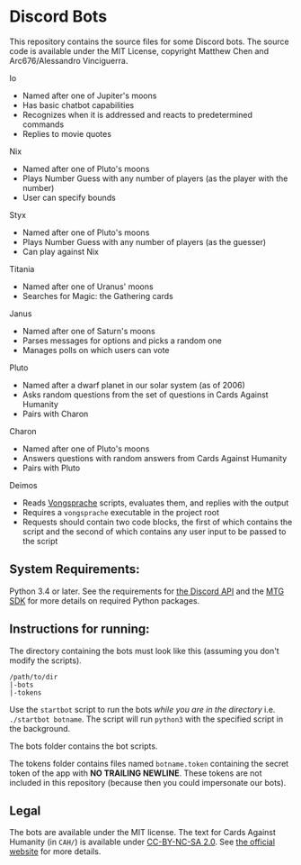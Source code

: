 # Discord Bots

This repository contains the source files for some Discord bots. The source code is available under the MIT License, copyright Matthew Chen and Arc676/Alessandro Vinciguerra.

Io
- Named after one of Jupiter's moons
- Has basic chatbot capabilities
- Recognizes when it is addressed and reacts to predetermined commands
- Replies to movie quotes

Nix
- Named after one of Pluto's moons
- Plays Number Guess with any number of players (as the player with the number)
- User can specify bounds

Styx
- Named after one of Pluto's moons
- Plays Number Guess with any number of players (as the guesser)
- Can play against Nix

Titania
- Named after one of Uranus' moons
- Searches for Magic: the Gathering cards 

Janus
- Named after one of Saturn's moons
- Parses messages for options and picks a random one
- Manages polls on which users can vote

Pluto
- Named after a dwarf planet in our solar system (as of 2006)
- Asks random questions from the set of questions in Cards Against Humanity
- Pairs with Charon

Charon
- Named after one of Pluto's moons
- Answers questions with random answers from Cards Against Humanity
- Pairs with Pluto

Deimos
- Reads [Vongsprache](https://github.com/Arc676/Vongsprache) scripts, evaluates them, and replies with the output
- Requires a `vongsprache` executable in the project root
- Requests should contain two code blocks, the first of which contains the script and the second of which contains any user input to be passed to the script

## System Requirements:
Python 3.4 or later. See the requirements for [the Discord API](https://github.com/Rapptz/discord.py) and the [MTG SDK](https://github.com/MagicTheGathering/mtg-sdk-python) for more details on required Python packages.

## Instructions for running:
The directory containing the bots must look like this (assuming you don't modify the scripts).
```
/path/to/dir
|-bots
|-tokens
```
Use the `startbot` script to run the bots *while you are in the directory* i.e. `./startbot botname`.
The script will run `python3` with the specified script in the background.

The bots folder contains the bot scripts.

The tokens folder contains files named `botname.token` containing the secret token of the app with **NO TRAILING NEWLINE**. These tokens are not included in this repository (because then you could impersonate our bots).

## Legal

The bots are available under the MIT license. The text for Cards Against Humanity (in `CAH/`) is available under [CC-BY-NC-SA 2.0](https://creativecommons.org/licenses/by-nc-sa/2.0/). See [the official website](https://www.cardsagainsthumanity.com) for more details.
